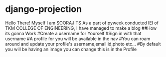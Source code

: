 # django-projection
Hello There! Myself I am SOORAJ TS
As a  part of pyweek conducted IEI of TKM COLLEGE OF ENGINEERING, I have managed to make a blog
##How its gonna Work 
#Create a username for Yourself
#Sign in with that username
#A profile for you will be available in the nav
#You can roam around and update your profile's username,email id,photo etc...
#By default you will be having an image you can change this is  in the Profile

